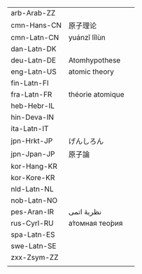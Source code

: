 | | | |
|-|-|-|
| arb-Arab-ZZ |  |  |
| cmn-Hans-CN | 原子理论 |  |
| cmn-Latn-CN | yuánzǐ lǐlùn |  |
| dan-Latn-DK |  |  |
| deu-Latn-DE | Atomhypothese |  |
| eng-Latn-US | atomic theory |  |
| fin-Latn-FI |  |  |
| fra-Latn-FR | théorie atomique |  |
| heb-Hebr-IL |  |  |
| hin-Deva-IN |  |  |
| ita-Latn-IT |  |  |
| jpn-Hrkt-JP | げんしろん |  |
| jpn-Jpan-JP | 原子論 |  |
| kor-Hang-KR |  |  |
| kor-Kore-KR |  |  |
| nld-Latn-NL |  |  |
| nob-Latn-NO |  |  |
| pes-Aran-IR | نظریهٔ اتمی |  |
| rus-Cyrl-RU | а́томная тео́рия |  |
| spa-Latn-ES |  |  |
| swe-Latn-SE |  |  |
| zxx-Zsym-ZZ |  |  |
|  |  |  |